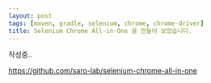 ```yaml
---
layout: post
tags: [maven, gradle, selenium, chrome, chrome-driver]
title: Selenium Chrome All-in-One 을 만들어 보았습니다.
---
```


작성중..

https://github.com/saro-lab/selenium-chrome-all-in-one